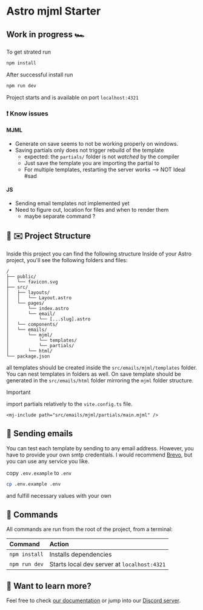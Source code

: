 # Astro mjml Starter

## Work in progress 🏎️

To get strated run

```sh
npm install
```

After successful install run

```sh
npm run dev
```

Project starts and is available on port `localhost:4321`

### ❗ Know issues

#### MJML

- Generate on save seems to not be working properly on windows.
- Saving partials only does not trigger rebuild of the template
  - expected: the `partials/` folder is not _watched_ by the compiler
  - Just save the template you are importing the partial to
  - For multiple templates, restarting the server works --> NOT Ideal #sad

#### JS

- Sending email templates not implemented yet
- Need to figure out, location for files and when to render them
  - maybe separate command ?

## 🚀 ✉️ Project Structure

Inside this project you can find the following structure
Inside of your Astro project, you'll see the following folders and files:

```text
/
├── public/
│   └── favicon.svg
├── src/
│   ├── layouts/
│   │   └── Layout.astro
│   └── pages/
│       └── index.astro
│       └── email/
│           └── [...slug].astro
│   └── components/
│   └── emails/
│       └── mjml/
│           └── templates/
│           └── partials/
│       └── html/
└── package.json
```

all templates should be created inside the `src/emails/mjml/templates` folder. You can nest templates in folders as well.
On save template should be generated in the `src/emails/html` folder mirroring the `mjml` folder structure.

> [!IMPORTANT]
> import partials relatively to the `vite.config.ts` file.

```mjml
<mj-include path="src/emails/mjml/partials/main.mjml" />
```

## 📨 Sending emails

You can test each template by sending to any email address. However, you have to provide your own smtp credentials.
I would recommend [Brevo](https://www.brevo.com/), but you can use any service you like.

copy `.env.example` to `.env`

```sh
cp .env.example .env
```

and fulfill necessary values with your own

## 🧞 Commands

All commands are run from the root of the project, from a terminal:

| Command       | Action                                      |
| :------------ | :------------------------------------------ |
| `npm install` | Installs dependencies                       |
| `npm run dev` | Starts local dev server at `localhost:4321` |

## 👀 Want to learn more?

Feel free to check [our documentation](https://docs.astro.build) or jump into our [Discord server](https://astro.build/chat).
